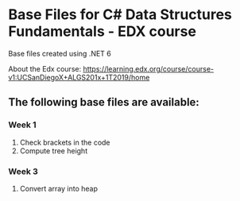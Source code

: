 ﻿# Base Files for C# Data Structures Fundamentals - EDX course
 
 Base files created using .NET 6
 
 About the Edx course: https://learning.edx.org/course/course-v1:UCSanDiegoX+ALGS201x+1T2019/home

## The following base files are available:

### Week 1
1. Check brackets in the code
2. Compute tree height

### Week 3
1. Convert array into heap
